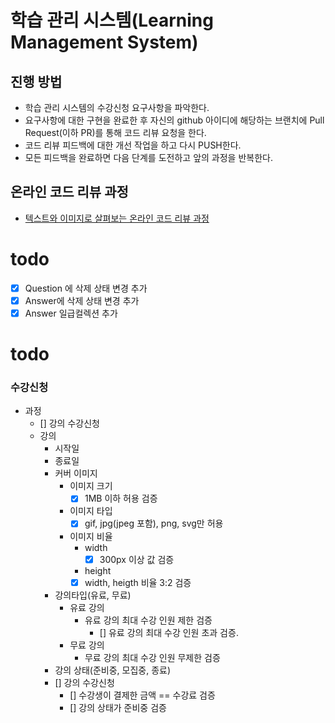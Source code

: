 # 학습 관리 시스템(Learning Management System)
## 진행 방법
* 학습 관리 시스템의 수강신청 요구사항을 파악한다.
* 요구사항에 대한 구현을 완료한 후 자신의 github 아이디에 해당하는 브랜치에 Pull Request(이하 PR)를 통해 코드 리뷰 요청을 한다.
* 코드 리뷰 피드백에 대한 개선 작업을 하고 다시 PUSH한다.
* 모든 피드백을 완료하면 다음 단계를 도전하고 앞의 과정을 반복한다.

## 온라인 코드 리뷰 과정
* [텍스트와 이미지로 살펴보는 온라인 코드 리뷰 과정](https://github.com/next-step/nextstep-docs/tree/master/codereview)

# todo
- [x] Question 에 삭제 상태 변경 추가
- [x] Answer에 삭제 상태 변경 추가
- [x] Answer 일급컬렉션 추가

# todo
### 수강신청
- 과정
  - [] 강의 수강신청 
  - 강의
    - 시작일
    - 종료일
    - 커버 이미지
      - 이미지 크기
        - [X] 1MB 이하 허용 검증 
      - 이미지 타입
        - [X] gif, jpg(jpeg 포함), png, svg만 허용
      - 이미지 비율
        - width
          - [X] 300px 이상 값 검증
        - height
        - [X] width, heigth 비율 3:2 검증
    - 강의타입(유료, 무료)
      - 유료 강의
        - 유료 강의 최대 수강 인원 제한 검증
          - [] 유료 강의 최대 수강 인원 초과 검증.
      - 무료 강의
        - 무료 강의 최대 수강 인원 무제한 검증
    - 강의 상태(준비중, 모집중, 종료)
    - [] 강의 수강신청
      - [] 수강생이 결제한 금액 == 수강료 검증
      - [] 강의 상태가 준비중 검증
